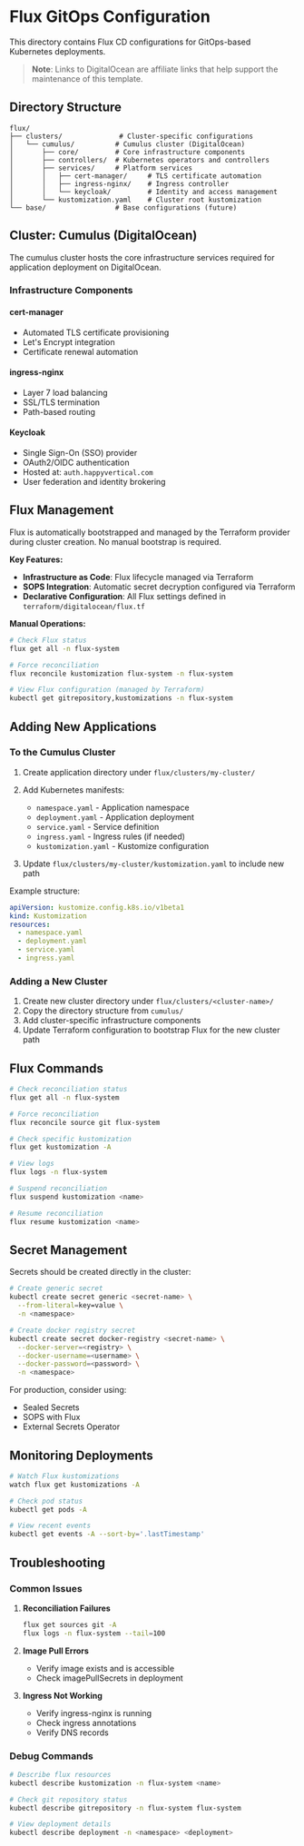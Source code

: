 # Flux GitOps Configuration

This directory contains Flux CD configurations for GitOps-based Kubernetes deployments.

> **Note**: Links to DigitalOcean are affiliate links that help support the maintenance of this template.

## Directory Structure

```
flux/
├── clusters/              # Cluster-specific configurations
│   └── cumulus/          # Cumulus cluster (DigitalOcean)
│       ├── core/         # Core infrastructure components
│       ├── controllers/  # Kubernetes operators and controllers
│       ├── services/     # Platform services
│       │   ├── cert-manager/     # TLS certificate automation
│       │   ├── ingress-nginx/    # Ingress controller
│       │   └── keycloak/         # Identity and access management
│       └── kustomization.yaml    # Cluster root kustomization
└── base/                 # Base configurations (future)
```

## Cluster: Cumulus (DigitalOcean)

The cumulus cluster hosts the core infrastructure services required for application deployment on DigitalOcean.

### Infrastructure Components

#### cert-manager
- Automated TLS certificate provisioning
- Let's Encrypt integration
- Certificate renewal automation

#### ingress-nginx
- Layer 7 load balancing
- SSL/TLS termination
- Path-based routing

#### Keycloak
- Single Sign-On (SSO) provider
- OAuth2/OIDC authentication
- Hosted at: `auth.happyvertical.com`
- User federation and identity brokering

## Flux Management

Flux is automatically bootstrapped and managed by the Terraform provider during cluster creation. No manual bootstrap is required.

**Key Features:**
- **Infrastructure as Code**: Flux lifecycle managed via Terraform
- **SOPS Integration**: Automatic secret decryption configured via Terraform  
- **Declarative Configuration**: All Flux settings defined in `terraform/digitalocean/flux.tf`

**Manual Operations:**
```bash
# Check Flux status
flux get all -n flux-system

# Force reconciliation
flux reconcile kustomization flux-system -n flux-system

# View Flux configuration (managed by Terraform)
kubectl get gitrepository,kustomizations -n flux-system
```

## Adding New Applications

### To the Cumulus Cluster

1. Create application directory under `flux/clusters/my-cluster/`
2. Add Kubernetes manifests:
   - `namespace.yaml` - Application namespace
   - `deployment.yaml` - Application deployment
   - `service.yaml` - Service definition
   - `ingress.yaml` - Ingress rules (if needed)
   - `kustomization.yaml` - Kustomize configuration

3. Update `flux/clusters/my-cluster/kustomization.yaml` to include new path

Example structure:
```yaml
apiVersion: kustomize.config.k8s.io/v1beta1
kind: Kustomization
resources:
  - namespace.yaml
  - deployment.yaml
  - service.yaml
  - ingress.yaml
```

### Adding a New Cluster

1. Create new cluster directory under `flux/clusters/<cluster-name>/`
2. Copy the directory structure from `cumulus/`
3. Add cluster-specific infrastructure components
4. Update Terraform configuration to bootstrap Flux for the new cluster path

## Flux Commands

```bash
# Check reconciliation status
flux get all -n flux-system

# Force reconciliation
flux reconcile source git flux-system

# Check specific kustomization
flux get kustomization -A

# View logs
flux logs -n flux-system

# Suspend reconciliation
flux suspend kustomization <name>

# Resume reconciliation
flux resume kustomization <name>
```

## Secret Management

Secrets should be created directly in the cluster:

```bash
# Create generic secret
kubectl create secret generic <secret-name> \
  --from-literal=key=value \
  -n <namespace>

# Create docker registry secret
kubectl create secret docker-registry <secret-name> \
  --docker-server=<registry> \
  --docker-username=<username> \
  --docker-password=<password> \
  -n <namespace>
```

For production, consider using:
- Sealed Secrets
- SOPS with Flux
- External Secrets Operator

## Monitoring Deployments

```bash
# Watch Flux kustomizations
watch flux get kustomizations -A

# Check pod status
kubectl get pods -A

# View recent events
kubectl get events -A --sort-by='.lastTimestamp'
```

## Troubleshooting

### Common Issues

1. **Reconciliation Failures**
   ```bash
   flux get sources git -A
   flux logs -n flux-system --tail=100
   ```

2. **Image Pull Errors**
   - Verify image exists and is accessible
   - Check imagePullSecrets in deployment

3. **Ingress Not Working**
   - Verify ingress-nginx is running
   - Check ingress annotations
   - Verify DNS records

### Debug Commands

```bash
# Describe flux resources
kubectl describe kustomization -n flux-system <name>

# Check git repository status
kubectl describe gitrepository -n flux-system flux-system

# View deployment details
kubectl describe deployment -n <namespace> <deployment>
```